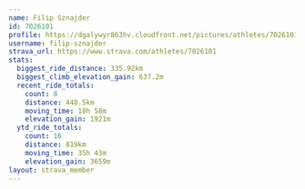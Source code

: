 ```yaml
---
name: Filip Sznajder
id: 7026101
profile: https://dgalywyr863hv.cloudfront.net/pictures/athletes/7026101/2123836/18/large.jpg
username: filip-sznajder
strava_url: https://www.strava.com/athletes/7026101
stats:
  biggest_ride_distance: 335.92km
  biggest_climb_elevation_gain: 637.2m
  recent_ride_totals:
    count: 8
    distance: 448.5km
    moving_time: 18h 58m
    elevation_gain: 1921m
  ytd_ride_totals:
    count: 16
    distance: 819km
    moving_time: 35h 43m
    elevation_gain: 3659m
layout: strava_member
--- 
```

